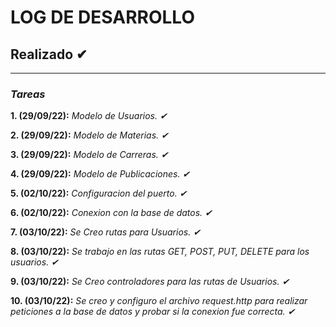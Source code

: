 
# **LOG DE DESARROLLO**

## **Realizado** ✔
---
### **_Tareas_**

**1. (29/09/22):** *Modelo de Usuarios. ✔*

**2. (29/09/22):** *Modelo de Materias. ✔*

**3. (29/09/22):** *Modelo de Carreras. ✔*

**4. (29/09/22):** *Modelo de Publicaciones. ✔*

**5. (02/10/22):** *Configuracion del puerto. ✔*

**6. (02/10/22):** *Conexion con la base de datos. ✔*

**7. (03/10/22):** *Se Creo rutas para Usuarios. ✔*

**8. (03/10/22):** *Se trabajo en las rutas GET, POST, PUT, DELETE para los usuarios. ✔*

**9. (03/10/22):** *Se Creo controladores para las rutas de Usuarios. ✔*

**10. (03/10/22):**  *Se creo y configuro el archivo request.http para realizar peticiones a la base de datos y probar si la conexion fue correcta. ✔*


